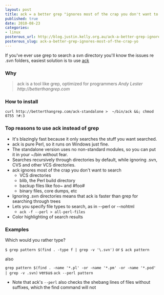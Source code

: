 ```yaml
--- 
layout: post
title: ack = a better grep "ignores most of the crap you don't want to search"
published: true
date: 2010-08-23
categories: 
- linux
posterous_url: http://blog.justin.kelly.org.au/ack-a-better-grep-ignores-most-of-the-crap-yo
posterous_slug: ack-a-better-grep-ignores-most-of-the-crap-yo
---
```

If you've ever use grep to search a svn directory you'll know the issues re .svn folders, easiest solution is to use [ack](http://betterthangrep.com)

### Why
> ack is a tool like grep, optimized for programmers
_Andy Lester http://betterthangrep.com_


### How to install

`curl http://betterthangrep.com/ack-standalone >  ~/bin/ack &&; chmod 0755 !#:3`

### Top reasons to use ack instead of grep


 * It's blazingly fast because it only searches the stuff you want searched.
 * ack is pure Perl, so it runs on Windows just fine.
 * The standalone version uses no non-standard modules, so you can put it in your ~/bin without fear.
 * Searches recursively through directories by default, while ignoring .svn, CVS and other VCS directories.
 * ack ignores most of the crap you don't want to search
   * VCS directories
   * blib, the Perl build directory
   * backup files like foo~ and #foo#
   * binary files, core dumps, etc
 * Ignoring .svn directories means that ack is faster than grep for searching through trees
 * Lets you specify file types to search, as in --perl or --nohtml
   * `ack -f --perl > all-perl-files`
 * Color highlighting of search results

### Examples

Which would you rather type?

`$ grep pattern $(find . -type f | grep -v '\.svn')`
or
`$ ack pattern`

also

`grep pattern $(find . -name '*.pl' -or -name '*.pm' -or -name '*.pod' | grep -v .svn)` versus 
`ack --perl pattern`

* Note that ack's `--perl` also checks the shebang lines of files without suffixes, which the find command will not
